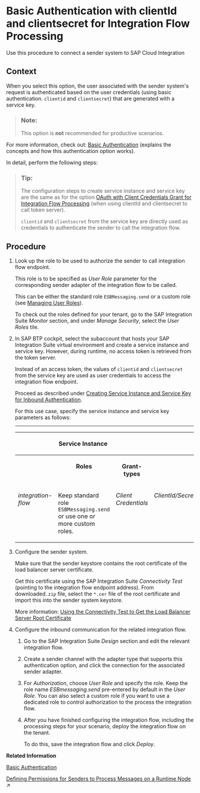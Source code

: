 <!-- loio647eeb3eca5d4c299009cacd1332247e -->

# Basic Authentication with clientId and clientsecret for Integration Flow Processing

Use this procedure to connect a sender system to SAP Cloud Integration



## Context

When you select this option, the user associated with the sender system's request is authenticated based on the user credentials \(using basic authentication. `clientid` and `clientsecret`\) that are generated with a service key.

> ### Note:  
> This option is **not** recommended for productive scenarios.

For more information, check out: [Basic Authentication](basic-authentication-2c4c2d9.md) \(explains the concepts and how this authentication option works\).

In detail, perform the following steps:

> ### Tip:  
> The configuration steps to create service instance and service key are the same as for the option [OAuth with Client Credentials Grant for Integration Flow Processing](oauth-with-client-credentials-grant-for-integration-flow-processing-6c052ce.md) \(when using clientId and clientsecret to call token server\).
> 
> `clientid` and `clientsecret` from the service key are directly used as credentials to authenticate the sender to call the integration flow.



<a name="loio647eeb3eca5d4c299009cacd1332247e__steps_ifg_1vy_cpb"/>

## Procedure

1.  Look up the role to be used to authorize the sender to call integration flow endpoint.

    This role is to be specified as *User Role* parameter for the corresponding sender adapter of the integration flow to be called.

    This can be either the standard role `ESBMessaging.send` or a custom role \(see [Managing User Roles](../50-Development/managing-user-roles-4e86f0d.md)\).

    To check out the roles defined for your tenant, go to the SAP Integration Suite *Monitor* section, and under *Manage Security*, select the *User Roles* tile.

2.  In SAP BTP cockpit, select the subaccount that hosts your SAP Integration Suite virtual environment and create a service instance and service key. However, during runtime, no access token is retrieved from the token server.

    Instead of an access token, the values of `clientid` and `clientsecret` from the service key are used as user credentials to access the integration flow endpoint.

    Proceed as described under [Creating Service Instance and Service Key for Inbound Authentication](creating-service-instance-and-service-key-for-inbound-authentication-19af5e2.md).

    For this use case, specify the service instance and service key parameters as follows:

    ****


    <table>
    <tr>
    <th valign="top" colspan="3">

    Service Instance


    
    </th>
    <th valign="top" colspan="4">

    Service Key


    
    </th>
    </tr>
    <tr>
    <th valign="top">

     


    
    </th>
    <th valign="top">

    Roles


    
    </th>
    <th valign="top">

    Grant-types


    
    </th>
    <th valign="top">

     


    
    </th>
    <th valign="top">

    External Certificate


    
    </th>
    <th valign="top">

    Validity


    
    </th>
    <th valign="top">

    Key Size


    
    </th>
    </tr>
    <tr>
    <td valign="top">

     *integration-flow* 


    
    </td>
    <td valign="top">

    Keep standard role `ESBMessaging.send` or use one or more custom roles.


    
    </td>
    <td valign="top">

     *Client Credentials* 


    
    </td>
    <td valign="top">

     *ClientId/Secret* 


    
    </td>
    <td valign="top">

    n.a.


    
    </td>
    <td valign="top">

    n.a.


    
    </td>
    <td valign="top">

    n.a.


    
    </td>
    </tr>
    </table>
    
3.  Configure the sender system.

    Make sure that the sender keystore contains the root certificate of the load balancer server certificate.

    Get this certificate using the SAP Integration Suite *Connectivity Test* \(pointing to the integration flow endpoint address\). From downloaded`.zip` file, select the `*.cer` file of the root certificate and import this into the sender system keystore.

    More information: [Using the Connectivity Test to Get the Load Balancer Server Root Certificate](using-the-connectivity-test-to-get-the-load-balancer-server-root-certificate-5d6cbf4.md)

4.  Configure the inbound communication for the related integration flow.

    1.  Go to the SAP Integration Suite *Design* section and edit the relevant integration flow.

    2.  Create a sender channel with the adapter type that supports this authentication option, and click the connection for the associated sender adapter.

    3.  For *Authorization*, choose *User Role* and specify the role. Keep the role name *ESBmessaging.send* pre-entered by default in the *User Role*. You can also select a custom role if you want to use a dedicated role to control authorization to the process the integration flow.

    4.  After you have finished configuring the integration flow, including the processing steps for your scenario, deploy the integration flow on the tenant.

        To do this, save the integration flow and click *Deploy*.



**Related Information**  


[Basic Authentication](basic-authentication-2c4c2d9.md "Basic authentication allows a client to authenticate itself against the server based on user credentials.")

[Defining Permissions for Senders to Process Messages on a Runtime Node](https://help.sap.com/viewer/368c481cd6954bdfa5d0435479fd4eaf/Cloud/en-US/24585cc503334e6c917ef383efb5558a.html "") :arrow_upper_right:

